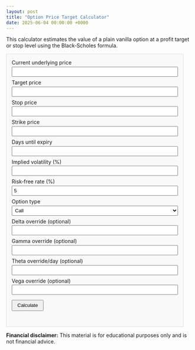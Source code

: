 ```yaml
---
layout: post
title: "Option Price Target Calculator"
date: 2025-06-04 00:00:00 +0000
---
```


<style>
.calc-box {
  max-width: 450px;
  padding: 1em;
  border: 1px solid #ddd;
  background: #f9f9f9;
}
.calc-box label {
  display: block;
  margin-bottom: 0.5em;
}
.calc-box input,
.calc-box select {
  width: 100%;
  padding: 0.3em;
  margin-top: 0.2em;
}
.calc-box button {
  margin-top: 0.5em;
  padding: 0.4em 1em;
}
</style>

<p>This calculator estimates the value of a plain vanilla option at a profit
 target or stop level using the Black‑Scholes formula.</p>

<div class="calc-box">
  <label>Current underlying price
    <input id="underlying" type="number" step="any" />
  </label>
  <label>Target price
    <input id="target" type="number" step="any" />
  </label>
  <label>Stop price
    <input id="stop" type="number" step="any" />
  </label>
  <label>Strike price
    <input id="strike" type="number" step="any" />
  </label>
  <label>Days until expiry
    <input id="days" type="number" step="any" />
  </label>
  <label>Implied volatility (%)
    <input id="iv" type="number" step="any" />
  </label>
  <label>Risk‑free rate (%)
    <input id="rate" type="number" step="any" value="5" />
  </label>
  <label>Option type
    <select id="otype">
      <option value="call">Call</option>
      <option value="put">Put</option>
    </select>
  </label>
  <label>Delta override (optional)
    <input id="delta" type="number" step="any" />
  </label>
  <label>Gamma override (optional)
    <input id="gamma" type="number" step="any" />
  </label>
  <label>Theta override/day (optional)
    <input id="theta" type="number" step="any" />
  </label>
  <label>Vega override (optional)
    <input id="vega" type="number" step="any" />
  </label>
  <button id="calc">Calculate</button>
  <pre id="result"></pre>
</div>

<script>
function normCdf(x) {
  var t = 1 / (1 + 0.2316419 * Math.abs(x));
  var d = 0.3989423 * Math.exp(-x * x / 2);
  var prob = d * t * (0.3193815 + t * (-0.3565638 + t * (1.781478 + t * (-1.821256 + t * 1.330274))));
  return x >= 0 ? 1 - prob : prob;
}

function normPdf(x) {
  return Math.exp(-0.5 * x * x) / Math.sqrt(2 * Math.PI);
}

function blackScholes(S, K, T, r, sigma, type) {
  var d1 = (Math.log(S / K) + (r + 0.5 * sigma * sigma) * T) / (sigma * Math.sqrt(T));
  var d2 = d1 - sigma * Math.sqrt(T);
  if (type === 'call') {
    return S * normCdf(d1) - K * Math.exp(-r * T) * normCdf(d2);
  }
  return K * Math.exp(-r * T) * normCdf(-d2) - S * normCdf(-d1);
}

function blackScholesGreeks(S, K, T, r, sigma, type) {
  var d1 = (Math.log(S / K) + (r + 0.5 * sigma * sigma) * T) / (sigma * Math.sqrt(T));
  var d2 = d1 - sigma * Math.sqrt(T);
  var pdf = normPdf(d1);
  var delta = type === 'call' ? normCdf(d1) : normCdf(d1) - 1;
  var gamma = pdf / (S * sigma * Math.sqrt(T));
  var vega = S * pdf * Math.sqrt(T) / 100; // per 1% IV
  var thetaTerm = -(S * pdf * sigma) / (2 * Math.sqrt(T));
  var theta;
  if (type === 'call') {
    theta = (thetaTerm - r * K * Math.exp(-r * T) * normCdf(d2)) / 365;
  } else {
    theta = (thetaTerm + r * K * Math.exp(-r * T) * normCdf(-d2)) / 365;
  }
  return { delta: delta, gamma: gamma, vega: vega, theta: theta };
}

document.getElementById('calc').addEventListener('click', function() {
  var S = parseFloat(document.getElementById('underlying').value);
  var target = parseFloat(document.getElementById('target').value);
  var stop = parseFloat(document.getElementById('stop').value);
  var K = parseFloat(document.getElementById('strike').value);
  var T = parseFloat(document.getElementById('days').value) / 365;
  var sigma = parseFloat(document.getElementById('iv').value) / 100;
  var r = parseFloat(document.getElementById('rate').value) / 100;
  var type = document.getElementById('otype').value;
  var deltaOverride = parseFloat(document.getElementById('delta').value);
  var gammaOverride = parseFloat(document.getElementById('gamma').value);
  var thetaOverride = parseFloat(document.getElementById('theta').value);
  var vegaOverride = parseFloat(document.getElementById('vega').value);

  var current = blackScholes(S, K, T, r, sigma, type);
  var greeks = blackScholesGreeks(S, K, T, r, sigma, type);
  if (!isNaN(deltaOverride)) greeks.delta = deltaOverride;
  if (!isNaN(gammaOverride)) greeks.gamma = gammaOverride;
  if (!isNaN(thetaOverride)) greeks.theta = thetaOverride;
  if (!isNaN(vegaOverride)) greeks.vega = vegaOverride;

  var approxTarget = current + greeks.delta * (target - S);
  var approxStop = current + greeks.delta * (stop - S);

  var targetVal = blackScholes(target, K, T, r, sigma, type);
  var stopVal = blackScholes(stop, K, T, r, sigma, type);

  document.getElementById('result').textContent =
    'Current option price: ' + current.toFixed(2) + '\n' +
    'Delta: ' + greeks.delta.toFixed(4) + ' Gamma: ' + greeks.gamma.toFixed(4) + '\n' +
    'Theta/day: ' + greeks.theta.toFixed(4) + ' Vega: ' + greeks.vega.toFixed(4) + '\n' +
    'Approx at target (delta): ' + approxTarget.toFixed(2) + '\n' +
    'Approx at stop (delta): ' + approxStop.toFixed(2) + '\n' +
    'Price at target (BS): ' + targetVal.toFixed(2) + '\n' +
    'Price at stop (BS): ' + stopVal.toFixed(2);
});
</script>

**Financial disclaimer:** This material is for educational purposes only and is not financial advice.

